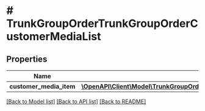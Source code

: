 # # TrunkGroupOrderTrunkGroupOrderCustomerMediaList

## Properties

Name | Type | Description | Notes
------------ | ------------- | ------------- | -------------
**customer_media_item** | [**\OpenAPI\Client\Model\TrunkGroupOrderTrunkGroupOrderCustomerMediaListCustomerMediaItem[]**](TrunkGroupOrderTrunkGroupOrderCustomerMediaListCustomerMediaItem.md) |  | [optional]

[[Back to Model list]](../../README.md#models) [[Back to API list]](../../README.md#endpoints) [[Back to README]](../../README.md)
